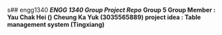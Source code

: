 s## engg1340
***ENGG 1340 Group Project Repo***
**Group 5
Group Member : 
Yau Chak Hei ()      Cheung Ka Yuk (3035565889)
project idea : Table management system (Tingxiang)**

